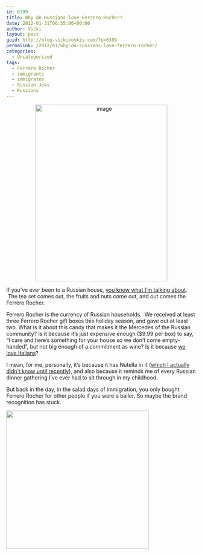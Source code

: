 ```yaml
---
id: 6399
title: Why do Russians love Ferrero Rocher?
date: 2012-01-31T06:55:06+00:00
author: Vicki
layout: post
guid: http://blog.vickiboykis.com/?p=6399
permalink: /2012/01/why-do-russians-love-ferrero-rocher/
categories:
  - Uncategorized
tags:
  - Ferrero Rocher
  - immigrants
  - immigratns
  - Russian Jews
  - Russians
---
```

<p style="text-align: center;">
  <img class="aligncenter" src="http://blog.vickiboykis.com/wp-content/uploads/2012/01/wpid-IMG_20120131_065359.jpg" alt="image" width="350" height="467" />
</p>

<p style="text-align: left;">
  If you&#8217;ve ever been to a Russian house, <a href="http://scaryazeri.blogspot.com/2011/06/short-and-sweet-one.html" target="_blank">you know what I&#8217;m talking about</a>.  The tea set comes out, the fruits and nuts come out, and out comes the Ferrero Rocher.
</p>

<p style="text-align: left;">
  Ferrero Rocher is the currency of Russian households.  We received at least three Ferrero Rocher gift boxes this holiday season, and gave out at least two. What is it about this candy that makes it the Mercedes of the Russian community? Is it because it&#8217;s just expensive enough ($9.99 per box) to say, &#8220;I care and here&#8217;s something for your house so we don&#8217;t come empty-handed&#8221;, but not big enough of a commitment as wine? Is it because <a href="http://blog.vickiboykis.com/2010/02/16/why-do-you-have-to-discover-adriano-celentano-cruel-internet/" target="_blank">we love Italians</a>?
</p>

<p style="text-align: left;">
  I mean, for me, personally, it&#8217;s because it has Nutella in it (<a href="http://www.reddit.com/r/pics/comments/j1cqw/i_couldnt_believe_it_at_first/" target="_blank">which I actually didn&#8217;t know until recently</a>), and also because it reminds me of every Russian dinner gathering I&#8217;ve ever had to sit through in my childhood.
</p>

<p style="text-align: left;">
  But back in the day, in the salad days of immigration, you only bought Ferrero Rocher for other people if you were a baller. So maybe the brand recognition has stuck.
</p>

<p style="text-align: left;">
  <a href="http://blog.vickiboykis.com/wp-content/uploads/2012/01/Screen-shot-2012-01-31-at-7.11.23-AM.png"><img class="aligncenter size-full wp-image-6403" title="Screen shot 2012-01-31 at 7.11.23 AM" src="http://blog.vickiboykis.com/wp-content/uploads/2012/01/Screen-shot-2012-01-31-at-7.11.23-AM.png" alt="" width="378" height="365" /></a>
</p>

<p style="text-align: center;">